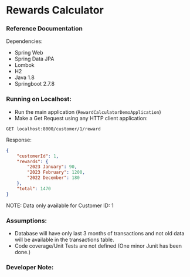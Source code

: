 # Rewards Calculator

### Reference Documentation

Dependencies:
- Spring Web
- Spring Data JPA
- Lombok
- H2
- Java 1.8
- Springboot 2.7.8

### Running on Localhost:
- Run the main application (`RewardCalculatorDemoApplication`)
- Make a Get Request using any HTTP client application:
```
GET localhost:8000/customer/1/reward
```

Response:
```json
{
    "customerId": 1,
    "rewards": {
        "2023 January": 90,
        "2023 February": 1200,
        "2022 December": 180
    },
    "total": 1470
}
```
NOTE: Data only available for Customer ID: 1

### Assumptions:
- Database will have only last 3 months of transactions and not old data will be available in the transactions table.
- Code coverage/Unit Tests are not defined (One minor Junit has been done.)


### Developer Note:
